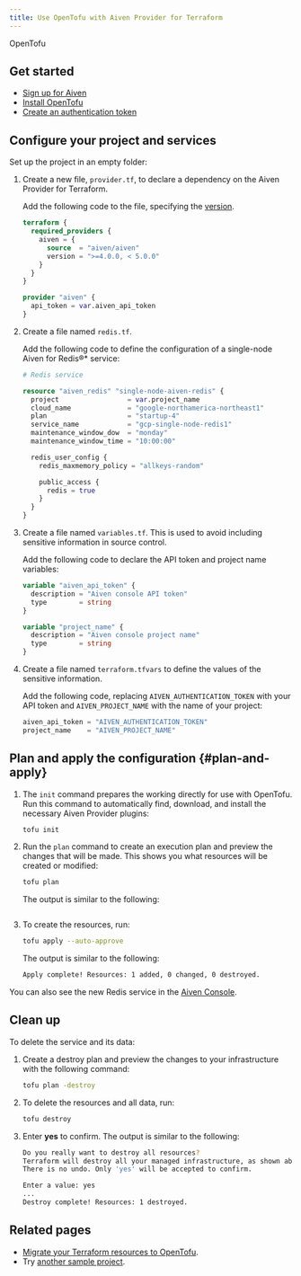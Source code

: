 ```yaml
---
title: Use OpenTofu with Aiven Provider for Terraform
---
```


OpenTofu


## Get started

-   [Sign up for
    Aiven](https://console.aiven.io/signup?utm_source=github&utm_medium=organic&utm_campaign=devportal&utm_content=repo)
-   [Install OpenTofu](https://opentofu.org/docs/intro/install/)
-   [Create an authentication
    token](https://docs.aiven.io/docs/platform/howto/create_authentication_token.html)

## Configure your project and services




Set up the project in an empty folder:

1.  Create a new file, `provider.tf`, to declare a dependency
    on the Aiven Provider for Terraform.

    Add the following code to the file, specifying the
    [version](https://registry.terraform.io/providers/aiven/aiven/latest).

    ```terraform
    terraform {
      required_providers {
        aiven = {
          source  = "aiven/aiven"
          version = ">=4.0.0, < 5.0.0"
        }
      }
    }

    provider "aiven" {
      api_token = var.aiven_api_token
    }
    ```

1.  Create a file named `redis.tf`.

    Add the following code to define the configuration of a single-node
    Aiven for Redis®\* service:

    ```terraform
    # Redis service

    resource "aiven_redis" "single-node-aiven-redis" {
      project                 = var.project_name
      cloud_name              = "google-northamerica-northeast1"
      plan                    = "startup-4"
      service_name            = "gcp-single-node-redis1"
      maintenance_window_dow  = "monday"
      maintenance_window_time = "10:00:00"

      redis_user_config {
        redis_maxmemory_policy = "allkeys-random"

        public_access {
          redis = true
        }
      }
    }
    ```

1.  Create a file named `variables.tf`. This is used to avoid including
    sensitive information in source control.

    Add the following code to declare the API token and project name
    variables:

    ```terraform
    variable "aiven_api_token" {
      description = "Aiven console API token"
      type        = string
    }

    variable "project_name" {
      description = "Aiven console project name"
      type        = string
    }
    ```

1.  Create a file named `terraform.tfvars` to define the values of the
    sensitive information.

    Add the following code, replacing `AIVEN_AUTHENTICATION_TOKEN` with
    your API token and `AIVEN_PROJECT_NAME` with the name of your
    project:

    ```terraform
    aiven_api_token = "AIVEN_AUTHENTICATION_TOKEN"
    project_name    = "AIVEN_PROJECT_NAME"
    ```

## Plan and apply the configuration {#plan-and-apply}

1.  The `init` command prepares the working directly for use with
    OpenTofu. Run this command to automatically find, download, and
    install the necessary Aiven Provider plugins:

    ```bash
    tofu init
    ```

1.  Run the `plan` command to create an execution plan and preview the
    changes that will be made. This shows you what resources will be
    created or modified:

    ```bash
    tofu plan
    ```

    The output is similar to the following:

    ```bash

    ```

1.  To create the resources, run:

    ```bash
    tofu apply --auto-approve
    ```

    The output is similar to the following:

    ```bash
    Apply complete! Resources: 1 added, 0 changed, 0 destroyed.
    ```

You can also see the new Redis service in the [Aiven
Console](https://console.aiven.io).

## Clean up

To delete the service and its data:

1.  Create a destroy plan and preview the changes to your infrastructure
    with the following command:

    ```bash
    tofu plan -destroy
    ```

1.  To delete the resources and all data, run:

    ```bash
    tofu destroy
    ```

1.  Enter **yes** to confirm. The output is similar to the
    following:

    ```bash
    Do you really want to destroy all resources?
    Terraform will destroy all your managed infrastructure, as shown above.
    There is no undo. Only 'yes' will be accepted to confirm.

    Enter a value: yes
    ...
    Destroy complete! Resources: 1 destroyed.
    ```

## Related pages

-   [Migrate your Terraform resources to OpenTofu](https://opentofu.org/docs/intro/migration/).
-   Try [another sample
    project](https://github.com/aiven/terraform-provider-aiven/blob/main/sample_project/sample.tf).
